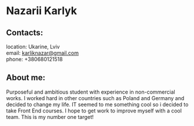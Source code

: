 # Nazarii Karlyk

## Contacts:
location: Ukarine, Lviv<br/>
email: karliknazar@gmail.com<br/>
phone: +380680121518<br/>



## About me: 
Purposeful and ambitious student with experience in non-commercial works. I worked hard in other countries such as Poland and Germany and decided to change my life. IT seemed to me something cool so i decided to take Front End courses. I hope to get work to improve myself with a cool team. This is my number one target!
